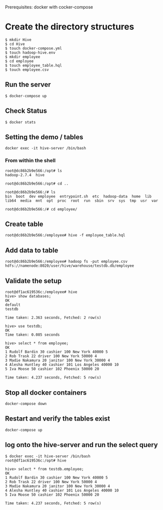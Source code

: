 Prerequisites: docker with cocker-compose

# Create the directory structures


    $ mkdir Hive
    $ cd Hive
    $ touch docker-compose.yml
    $ touch hadoop-hive.env
    $ mkdir employee
    $ cd employee
    $ touch employee_table.hql
    $ touch employee.csv


## Run the server

    $ docker-compose up

## Check Status

    $ docker stats

## Setting the demo / tables

    docker exec -it hive-server /bin/bash
    

### From within the shell

    root@dc86b2b9e566:/opt# ls  
    hadoop-2.7.4  hive
    
    root@dc86b2b9e566:/opt# cd ..
      
    root@dc86b2b9e566:/# ls
    bin  boot  dev employee  entrypoint.sh  etc  hadoop-data  home  lib  lib64  media  mnt  opt  proc  root  run  sbin  srv  sys  tmp  usr  var
    
    root@dc86b2b9e566:/# cd employee/
    

## Create table

    root@dc86b2b9e566:/employee# hive -f employee_table.hql

## Add data to table

    root@dc86b2b9e566:/employee# hadoop fs -put employee.csv hdfs://namenode:8020/user/hive/warehouse/testdb.db/employee

## Validate the setup

    root@df1ac619536c:/employee# hive
    hive> show databases;
    OK  
    default  
    testdb
    
    Time taken: 2.363 seconds, Fetched: 2 row(s)

    hive> use testdb;
    OK
    Time taken: 0.085 seconds

    hive> select * from employee;
    OK
    1 Rudolf Bardin 30 cashier 100 New York 40000 5
    2 Rob Trask 22 driver 100 New York 50000 4
    3 Madie Nakamura 20 janitor 100 New York 30000 4
    4 Alesha Huntley 40 cashier 101 Los Angeles 40000 10
    5 Iva Moose 50 cashier 102 Phoenix 50000 20
    
    Time taken: 4.237 seconds, Fetched: 5 row(s)

## Stop all docker containers

    docker-compose down

## Restart and verify the tables exist

    docker-compose up


## log onto the hive-server and run the select query

    $ docker exec -it hive-server /bin/bash
    root@df1ac619536c:/opt# hive
    
    hive> select * from testdb.employee;
    OK
    1 Rudolf Bardin 30 cashier 100 New York 40000 5
    2 Rob Trask 22 driver 100 New York 50000 4
    3 Madie Nakamura 20 janitor 100 New York 30000 4
    4 Alesha Huntley 40 cashier 101 Los Angeles 40000 10
    5 Iva Moose 50 cashier 102 Phoenix 50000 20
    
    Time taken: 4.237 seconds, Fetched: 5 row(s)
